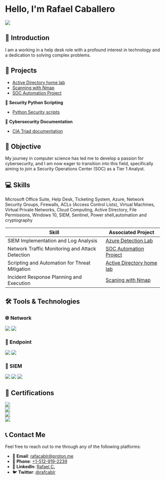 

 # Hello, I'm Rafael Caballero
  <a href="https://linkedin.com/in/rafacablr/"><img src="https://img.shields.io/badge/-LinkedIn-0072b1?&style=for-the-badge&logo=linkedin&logoColor=white" /></a> 

 ## 👋 Introduction

 I am a working in a help desk role with a profound interest in technology and a dedication to solving complex problems.

 ## 🚀 Projects

 - <a href="https://github.com/rafa0c/Active-Directory-Home-Lab">Active Directory home lab</a>
 - <a href="https://github.com/rafa0c/nmap2file">Scanning with Nmap</a>
 - <a href="https://github.com/rafa0c/SOC-Automation-Lab">SOC Automation Project</a>
 
🐍  **Security Python Scripting**

- <a href="https://github.com/rafa0c/Python/tree/master">Python Security scripts</a>

📄 **Cybersecurity Documentation**
 
 - <a href="https://github.com/rafa0c/CIA-Triad">CIA Triad documentation</a>

  
 
<!--
 - <a href="https://github.com/rafa0c/Detection-lab">Azure Detection Lab</a>
 - <a href="https://github.com/rafa0c/SOC-Automation-Lab">SOC Automation Project</a>
 -->
 


## 🎯 Objective

My journey in computer science has led me to develop a passion for cybersecurity, and I am now eager to transition into this field, specifically aiming to join a Security Operations Center (SOC) as a Tier 1 Analyst.

## 💻 Skills

Microsoft Office Suite, Help Desk, Ticketing System, Azure, Network Security Groups, Firewalls, ACLs (Access Control Lists), 
Virtual Machines, Virtual Private Networks, Cloud Computing, Active Directory, File Permissions, Windows 10, SIEM, Sentinel,
Power shell,automation and cryptography 

| Skill                                         | Associated Project         |
|-----------------------------------------------|----------------------------|
| SIEM Implementation and Log Analysis          | <a href="https://github.com/rafa0c/Detection-lab">Azure Detection Lab</a>|
| Network Traffic Monitoring and Attack Detection | <a href="https://github.com/rafa0c/SOC-Automation-Lab">SOC Automation Project</a>|
| Scripting and Automation for Threat Mitigation | <a href="https://github.com/rafa0c/Active-Directory-Home-Lab">Active Directory home lab</a>|
 | Incident Response Planning and Execution | <a href="https://github.com/rafa0c/nmap2file)">Scaning with Nmap</a>|

<!--
| Security Automation with Shuffle SOAR         | <a href="https://google.com">Detection Lab</a>|
| Incident Response Planning and Execution      | <a href="https://google.com">Detection Lab</a>|
| Case Management with TheHive                  | <a href="https://google.com">Detection Lab</a>|
| Scripting and Automation for Threat Mitigation | <a href="https://google.com">Detection Lab</a>|
-->
## 🛠️ Tools & Technologies


### 🌐 Network
<div>
    <img src="https://img.shields.io/badge/-Wireshark-1679A7?&style=for-the-badge&logo=Wireshark&logoColor=white" />
    <img src="https://img.shields.io/badge/-Suricata-EF3B2D?&style=for-the-badge&logo=Suricata&logoColor=white" />
    
</div>

### 🔳  Endpoint
<div>
    <img src="https://img.shields.io/badge/-Microsoft_Defender_for_Endpoint-00A4EF?&style=for-the-badge&logo=Microsoft&logoColor=white" />
    <img src="https://img.shields.io/badge/-Velociraptor-4B275F?&style=for-the-badge&logo=Velociraptor&logoColor=white" />
</div>

### 🚨 SIEM
<div>
    <img src="https://img.shields.io/badge/-Microsoft_Sentinel-0078D4?&style=for-the-badge&logo=Microsoft&logoColor=white" />
    <img src="https://img.shields.io/badge/-Splunk-000000?&style=for-the-badge&logo=Splunk&logoColor=white" />
    <img src="https://img.shields.io/badge/-Elastic-005571?&style=for-the-badge&logo=Elastic&logoColor=white" />
</div>

## 📜 Certifications

<div>
<img src="https://img.shields.io/badge/-Qualys%20Vulnerability%20Management-FF0000?&style=for-the-badge&logo=Qualys&logoColor=white" />
<br />
<img src="https://img.shields.io/badge/-FEMA National Incident Management%20-007ACC?&style=for-the-badge&logo=fema&logoColor=white" />
<br />
<img src="https://img.shields.io/badge/-A%2B-4D4D4D?&style=for-the-badge&logo=CompTIA&logoColor=white" />
<br />
<img src="https://img.shields.io/badge/-Google_Cyber_security-006400?&style=for-the-badge&logoColor=white" />


</div>

## 📞 Contact Me

Feel free to reach out to me through any of the following platforms:

- 📧 **Email**: [rafacablr@proton.me](mailto:rafacablr@proton.me)
- 📱 **Phone**: [+1-512-919-2239](tel:+15129192239)
- 💼 **LinkedIn**: [Rafael C.](https://www.linkedin.com/in/rafacablr/)
- 🐦 **Twitter**: [@rafcablr](https://twitter.com/rafacablr)


